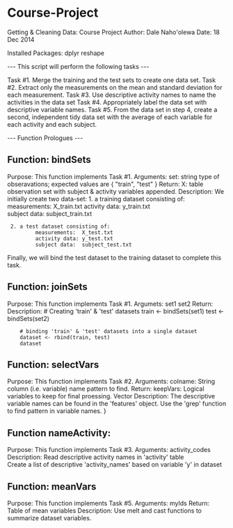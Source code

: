 Course-Project
==============

Getting & Cleaning Data:  Course Project
Author:  Dale Naho'olewa
Date:  18 Dec 2014

Installed Packages:
	dplyr
	reshape

--- This script will perform the following tasks ---

Task #1. Merge the training and the test sets to create one data set.
Task #2. Extract only the measurements on the mean and standard deviation for each measurement. 
Task #3. Use descriptive activity names to name the activities in the data set
Task #4. Appropriately label the data set with descriptive variable names. 
Task #5. From the data set in step 4, create a second, independent tidy data set with the average 
  of each variable for each activity and each subject.

--- Function Prologues ---

## Function:  bindSets
Purpose:
	This function implements Task #1.
Arguments:
        set:  string    type of obseravations; expected values are { "train", "test" }
Return:
        X:    table     observation set with subject & activity variables appended.
Description:
     We initially create two data-set: 
     1. a training dataset consisting of:
             measurements:  X_train.txt
             activity data: y_train.txt       
             subject data:  subject_train.txt

     2. a test dataset consisting of:
             measurements:  X_test.txt
             activity data: y_test.txt        
             subject data:  subject_test.txt

Finally, we will bind the test dataset to the training dataset to complete this task.

## Function:  joinSets
Purpose:
	This function implements Task #1.
Argumets:
	set1
	set2
Return:
Description:
        # Creating 'train' & 'test' datasets
        train <- bindSets(set1)
        test  <- bindSets(set2)
        
        # binding 'train' & 'test' datasets into a single dataset
        dataset <- rbind(train, test)
        dataset

## Function:  selectVars
Purpose:
	This function implements Task #2.
Arguments:
	colname:	String	column (i.e. variable) name pattern to find.
Return:
	keepVars:	Logical	variables to keep for final proessing.
                Vector
Description:
        The descriptive variable names can be found in the 'features' object.
        Use the 'grep' function to find pattern in variable names.
}

## Function nameActivity:
Purpose:
	This function implements Task #3.
Arguments:
	activity_codes
Description:
        Read descriptive activity names in 'activity' table       
        Create a list of descriptive 'activity_names' based on 		variable 'y' in dataset

## Function:  meanVars
Purpose:
	This function implements Task #5.
Arguments:
	myIds
Return:
	Table of mean variables
Description:
	Use melt and cast functions to summarize dataset variables.

